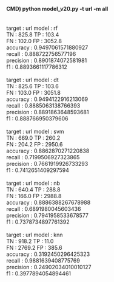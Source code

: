 <b>CMD) python model_v20.py -t url -m all</b><br>
<br><br>
target :         url    model :          rf<br>
TN :    825.8   TP :    103.4<br>
FN :    102.0   FP :    3052.8<br>
accuracy :       0.9497061571880927<br>
recall :         0.888722756577196<br>
precision :      0.8901874072581981<br>
f1 :             0.8893661117786312<br>
<br>
target :         url    model :          dt<br>
TN :    825.6   TP :    103.6<br>
FN :    103.0   FP :    3051.8<br>
accuracy :       0.9494122916213069<br>
recall :         0.8885063138766393<br>
precision :      0.8891863648593681<br>
f1 :             0.888766950379606<br>
<br>
target :         url    model :          svm<br>
TN :    669.0   TP :    260.2<br>
FN :    204.2   FP :    2950.6<br>
accuracy :       0.8862870271220838<br>
recall :         0.7199506927323865<br>
precision :      0.7661919926733293<br>
f1 :             0.7412651409297594<br>
<br>
target :         url    model :          nb<br>
TN :    640.4   TP :    288.8<br>
FN :    166.0   FP :    2988.8<br>
accuracy :       0.8886388267678988<br>
recall :         0.6891980045603436<br>
precision :      0.7941958533678577<br>
f1 :             0.7378734897761392<br>
<br>
target :         url    model :          knn<br>
TN :    918.2   TP :    11.0<br>
FN :    2769.2  FP :    385.6<br>
accuracy :       0.3192450296425323<br>
recall :         0.9881639408775769<br>
precision :      0.24902034010010127<br>
f1 :             0.3977894054894461<br>
